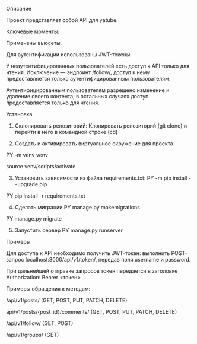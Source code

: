 Описание

Проект представляет собой API для yatube.

Ключевые моменты:

Применены вьюсеты.

Для аутентификации использованы JWT-токены.

У неаутентифицированных пользователей есть доступ к API только для чтения. Исключение — эндпоинт /follow/, доступ к нему предоставляется только аутентифицированным пользователям. 

Аутентифицированным пользователям разрешено изменение и удаление своего контента; в остальных случаях доступ предоставляется только для чтения.

Установка

1) Склонировать репозиторий:
Клонировать репозиторий (git clone) и перейти в него в командной строке (cd)

2) Создать и активировать виртуальное окружение для проекта

PY -m venv venv

source venv/scripts/activate

3) Установить зависимости из файла requirements.txt:
PY -m pip install --upgrade pip

PY pip install -r requirements.txt

4) Сделать миграции
PY manage.py makemigrations

PY manage.py migrate

5) Запустить сервер
PY manage.py runserver

Примеры

Для доступа к API необходимо получить JWT-токен: выполнить POST-запрос localhost:8000/api/v1/token/, передав поля username и password.

При дальнейшей отправке запросов токен передается в заголовке Authorization: Bearer <токен>

Примеры обращения к методам:

/api/v1/posts/ (GET, POST, PUT, PATCH, DELETE)

api/v1/posts/{post_id}/comments/ (GET, POST, PUT, PATCH, DELETE)

/api/v1/follow/ (GET, POST)

/api/v1/groups/ (GET)